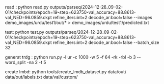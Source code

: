 read : python read.py outputs/parseq/2024-12-28_09-02-01/checkpoints/epoch=19-step=623750-val_accuracy=88.8613-val_NED=96.0859.ckpt refine_iters:int=2 decode_ar:bool=false --images demo_images/urdu/test1/out/* > demo_images/urdu/test1/predicted.txt

test: python test.py outputs/parseq/2024-12-28_09-02-01/checkpoints/epoch=19-step=623750-val_accuracy=88.8613-val_NED=96.0859.ckpt refine_iters:int=2 decode_ar:bool=false --batch_size 32

generat trdg : python run.py -l ur -c 1000 -w 5 -f 64 -rk -rbl -b 3 --word_split -na 2 -t 5

create lmbd: python tools/create_lmdb_dataset.py data/out/ data/out/labels.txt data/val/custom/